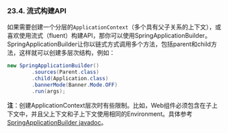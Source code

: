 ### 23.4. 流式构建API

如果需要创建一个分层的`ApplicationContext`（多个具有父子关系的上下文），或喜欢使用流式（fluent）构建API，那你可以使用SpringApplicationBuilder。
SpringApplicationBuilder让你以链式方式调用多个方法，包括parent和child方法，这样就可以创建多层次结构，例如：
```java
new SpringApplicationBuilder()
        .sources(Parent.class)
        .child(Application.class)
        .bannerMode(Banner.Mode.OFF)
        .run(args);
```
**注**：创建ApplicationContext层次时有些限制。比如，Web组件必须包含在子上下文中，并且父上下文和子上下文使用相同的Environment。具体参考[SpringApplicationBuilder javadoc](https://docs.spring.io/spring-boot/docs/2.0.0.RELEASE/api/org/springframework/boot/builder/SpringApplicationBuilder.html)。

